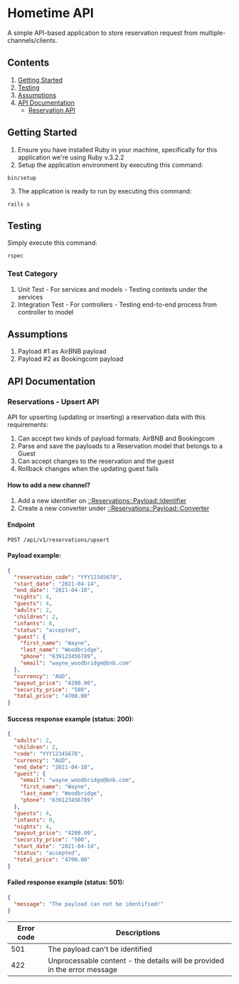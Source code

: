 # Hometime API

A simple API-based application to store reservation request from multiple-channels/clients.

## Contents

1. [Getting Started](https://github.com/shabanzo/hometime/blob/main/README.md#getting-started)
2. [Testing](https://github.com/shabanzo/hometime/blob/main/README.md#testing)
3. [Assumptions](https://github.com/shabanzo/hometime/blob/main/README.md#assumptions)
4. [API Documentation](https://github.com/shabanzo/hometime/blob/main/README.md#api-documentation)
   - [Reservation API](https://github.com/shabanzo/hometime/blob/main/README.md#reservations-upsert-api)

## Getting Started

1. Ensure you have installed Ruby in your machine, specifically for this application we're using Ruby v.3.2.2
2. Setup the application environment by executing this command:

```
bin/setup
```

3. The application is ready to run by executing this command:

```
rails s
```

## Testing

Simply execute this command:

```
rspec
```

### Test Category

1. Unit Test - For services and models - Testing contexts under the services
2. Integration Test - For controllers - Testing end-to-end process from controller to model

## Assumptions

1. Payload #1 as AirBNB payload
2. Payload #2 as Bookingcom payload

## API Documentation

### Reservations - Upsert API

API for upserting (updating or inserting) a reservation data with this requirements:

1. Can accept two kinds of payload formats: AirBNB and Bookingcom
2. Parse and save the payloads to a Reservation model that belongs to a Guest
3. Can accept changes to the reservation and the guest
4. Rollback changes when the updating guest fails

#### How to add a new channel?

1. Add a new identifier on [::Reservations::Payload::Identifier](https://github.com/shabanzo/hometime/blob/main/app/services/reservations/payload/identifier.rb)
2. Create a new converter under [::Reservations::Payload::Converter](https://github.com/shabanzo/hometime/tree/main/app/services/reservations/payload/converter)

#### Endpoint

```
POST /api/v1/reservations/upsert
```

#### Payload example:

```json
{
  "reservation_code": "YYY12345678",
  "start_date": "2021-04-14",
  "end_date": "2021-04-18",
  "nights": 4,
  "guests": 4,
  "adults": 2,
  "children": 2,
  "infants": 0,
  "status": "accepted",
  "guest": {
    "first_name": "Wayne",
    "last_name": "Woodbridge",
    "phone": "639123456789",
    "email": "wayne_woodbridge@bnb.com"
  },
  "currency": "AUD",
  "payout_price": "4200.00",
  "security_price": "500",
  "total_price": "4700.00"
}
```

#### Success response example (status: 200):

```json
{
  "adults": 2,
  "children": 2,
  "code": "YYY12345678",
  "currency": "AUD",
  "end_date": "2021-04-18",
  "guest": {
    "email": "wayne_woodbridge@bnb.com",
    "first_name": "Wayne",
    "last_name": "Woodbridge",
    "phone": "639123456789"
  },
  "guests": 4,
  "infants": 0,
  "nights": 4,
  "payout_price": "4200.00",
  "security_price": "500",
  "start_date": "2021-04-14",
  "status": "accepted",
  "total_price": "4700.00"
}
```

#### Failed response example (status: 501):

```json
{
  "message": "The payload can not be identified!"
}
```

| Error code | Descriptions                                                              |
| ---------- | ------------------------------------------------------------------------- |
| 501        | The payload can't be identified                                           |
| 422        | Unprocessable content - the details will be provided in the error message |
